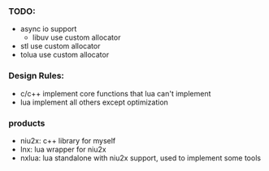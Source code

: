### TODO:
- async io support
	- libuv use custom allocator
- stl use custom allocator
- tolua use custom allocator


### Design Rules:
- c/c++ implement core functions that lua can't implement
- lua implement all others except optimization

### products
- niu2x: c++ library for myself
- lnx: lua wrapper for niu2x
- nxlua: lua standalone with niu2x support, used to implement some tools